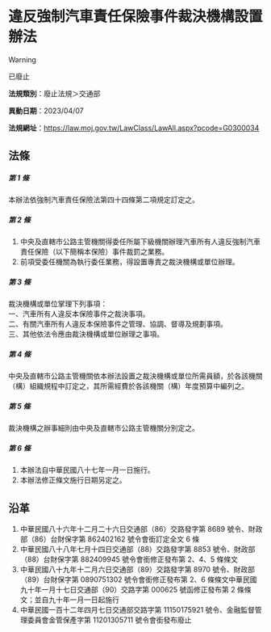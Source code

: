 # 違反強制汽車責任保險事件裁決機構設置辦法
> [!WARNING]
> 已廢止

**法規類別**：廢止法規＞交通部

**異動日期**：2023/04/07  

**法規網址**：https://law.moj.gov.tw/LawClass/LawAll.aspx?pcode=G0300034



## 法條
##### 第 1 條
本辦法依強制汽車責任保險法第四十四條第二項規定訂定之。

##### 第 2 條
1. 中央及直轄市公路主管機關得委任所屬下級機關辦理汽車所有人違反強制汽車責任保險（以下簡稱本保險）事件裁罰之業務。
1. 前項受委任機關為執行委任業務，得設置專責之裁決機構或單位辦理。

##### 第 3 條
裁決機構或單位掌理下列事項：  
一、汽車所有人違反本保險事件之裁決事項。  
二、有關汽車所有人違反本保險事件之管理、協調、督導及規劃事項。  
三、其他依法令應由裁決機構或單位辦理之事項。

##### 第 4 條
中央及直轄市公路主管機關依本辦法設置之裁決機構或單位所需員額，於各該機關（構）組織規程中訂定之，其所需經費於各該機關（構）年度預算中編列之。

##### 第 5 條
裁決機構之辦事細則由中央及直轄市公路主管機關分別定之。

##### 第 6 條
1. 本辦法自中華民國八十七年一月一日施行。
1. 本辦法修正條文施行日期另定之。

## 沿革
1. 中華民國八十六年十二月二十六日交通部（86）交路發字第 8689 號令、財政部（86）台財保字第 862402162  號令會銜訂定全文 6  條
1. 中華民國八十八年七月十四日交通部（88）交路發字第 8853 號令、財政部（88）台財保字第 882409945  號令會銜修正發布第 2、4、5  條條文
1. 中華民國八十九年十二月六日交通部（89）交路發字第 8970 號令、財政部（89）台財保字第 0890751302 號令會銜修正發布第 2、6 條條文中華民國九十年一月十七日交通部（90）交路字第 000625 號函修正發布第 2  條條文；並自九十年一月一日起施行
1. 中華民國一百十二年四月七日交通部交路字第 11150175921  號令、金融監督管理委員會金管保產字第 11201305711  號令會銜發布廢止
